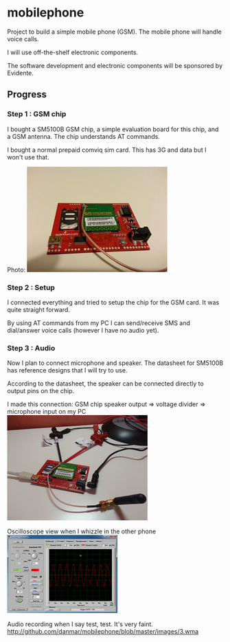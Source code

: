 
# mobilephone

Project to build a simple mobile phone (GSM). The mobile phone will handle
voice calls.

I will use off-the-shelf electronic components.

The software development and electronic components will be sponsored by
Evidente.

## Progress

### Step 1 : GSM chip

I bought a SM5100B GSM chip, a simple evaluation board for this chip, and a
GSM antenna. The chip understands AT commands.

I bought a normal prepaid comviq sim card. This has 3G and data but I won't
use that.

Photo:
![alt text](https://github.com/danmar/mobilephone/blob/master/images/1-mini.png "Chip")

### Step 2 : Setup

I connected everything and tried to setup the chip for the GSM card. It was
quite straight forward.

By using AT commands from my PC I can send/receive SMS and dial/answer voice
calls (however I have no audio yet).

### Step 3 : Audio

Now I plan to connect microphone and speaker. The datasheet for SM5100B has
reference designs that I will try to use.

According to the datasheet, the speaker can be connected directly to output
pins on the chip.

I made this connection:
  GSM chip speaker output => voltage divider => microphone input on my PC
![alt text](https://github.com/danmar/mobilephone/blob/master/images/3a-mini.png "Connection")

Oscilloscope view when I whizzle in the other phone
![alt text](https://github.com/danmar/mobilephone/blob/master/images/3b-mini.png "Oscilloscope view")

Audio recording when I say test, test. It's very faint.
http://github.com/danmar/mobilephone/blob/master/images/3.wma
